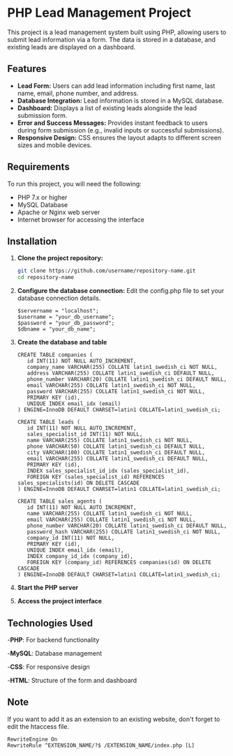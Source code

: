 # PHP Lead Management Project

This project is a lead management system built using PHP, allowing users to submit lead information via a form. The data is stored in a database, and existing leads are displayed on a dashboard.

## Features

- **Lead Form:** Users can add lead information including first name, last name, email, phone number, and address.
- **Database Integration:** Lead information is stored in a MySQL database.
- **Dashboard:** Displays a list of existing leads alongside the lead submission form.
- **Error and Success Messages:** Provides instant feedback to users during form submission (e.g., invalid inputs or successful submissions).
- **Responsive Design:** CSS ensures the layout adapts to different screen sizes and mobile devices.

## Requirements

To run this project, you will need the following:

- PHP 7.x or higher
- MySQL Database
- Apache or Nginx web server
- Internet browser for accessing the interface

## Installation

1. **Clone the project repository:**

   ```bash
   git clone https://github.com/username/repository-name.git
   cd repository-name

2. **Configure the database connection:**
   Edit the config.php file to set your database connection details.
    ````
    $servername = "localhost";
    $username = "your_db_username";
    $password = "your_db_password";
    $dbname = "your_db_name";
  3. **Create the database and table**
     ````
     CREATE TABLE companies (
        id INT(11) NOT NULL AUTO_INCREMENT,
        company_name VARCHAR(255) COLLATE latin1_swedish_ci NOT NULL,
        address VARCHAR(255) COLLATE latin1_swedish_ci DEFAULT NULL,
        phone_number VARCHAR(20) COLLATE latin1_swedish_ci DEFAULT NULL,
        email VARCHAR(255) COLLATE latin1_swedish_ci NOT NULL,
        password VARCHAR(255) COLLATE latin1_swedish_ci NOT NULL,
        PRIMARY KEY (id),
        UNIQUE INDEX email_idx (email)
     ) ENGINE=InnoDB DEFAULT CHARSET=latin1 COLLATE=latin1_swedish_ci;
     ````
     ````
     CREATE TABLE leads (
        id INT(11) NOT NULL AUTO_INCREMENT,
        sales_specialist_id INT(11) NOT NULL,
        name VARCHAR(255) COLLATE latin1_swedish_ci NOT NULL,
        phone VARCHAR(50) COLLATE latin1_swedish_ci DEFAULT NULL,
        city VARCHAR(100) COLLATE latin1_swedish_ci DEFAULT NULL,
        email VARCHAR(255) COLLATE latin1_swedish_ci DEFAULT NULL,
        PRIMARY KEY (id),
        INDEX sales_specialist_id_idx (sales_specialist_id),
        FOREIGN KEY (sales_specialist_id) REFERENCES sales_specialists(id) ON DELETE CASCADE
     ) ENGINE=InnoDB DEFAULT CHARSET=latin1 COLLATE=latin1_swedish_ci;
     ````
     ````
     CREATE TABLE sales_agents (
        id INT(11) NOT NULL AUTO_INCREMENT,
        name VARCHAR(255) COLLATE latin1_swedish_ci NOT NULL,
        email VARCHAR(255) COLLATE latin1_swedish_ci NOT NULL,
        phone_number VARCHAR(20) COLLATE latin1_swedish_ci DEFAULT NULL,
        password_hash VARCHAR(255) COLLATE latin1_swedish_ci NOT NULL,
        company_id INT(11) NOT NULL,
        PRIMARY KEY (id),
        UNIQUE INDEX email_idx (email),
        INDEX company_id_idx (company_id),
        FOREIGN KEY (company_id) REFERENCES companies(id) ON DELETE CASCADE
     ) ENGINE=InnoDB DEFAULT CHARSET=latin1 COLLATE=latin1_swedish_ci;
     ````

  5. **Start the PHP server**
  6. **Access the project interface**

 ## Technologies Used
  -**PHP**: For backend functionality 
  
  -**MySQL**: Database management
  
  -**CSS**: For responsive design
  
  -**HTML**: Structure of the form and dashboard

  ## Note
  If you want to add it as an extension to an existing website, don't forget to edit the htaccess file.
  ````
  RewriteEngine On
  RewriteRule ^EXTENSION_NAME/?$ /EXTENSION_NAME/index.php [L]
